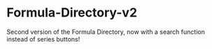 # Formula-Directory-v2
Second version of the Formula Directory, now with a search function instead of series buttons!
